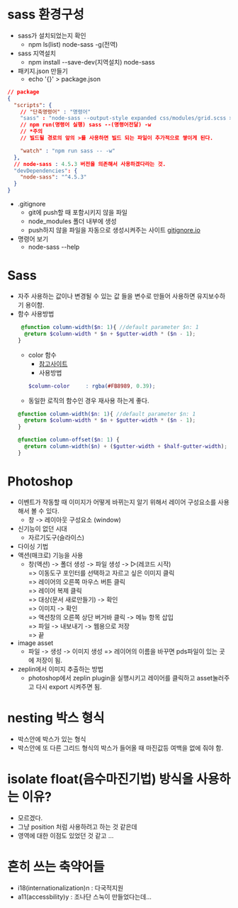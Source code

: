 # sass 환경구성
 - sass가 설치되었는지 확인 
   - npm ls(list) node-sass -g(전역)
 - sass 지역설치
   - npm install --save-dev(지역설치) node-sass
 - 패키지.json 만들기
   - echo '{}' > package.json 
```json
// package 
{
  "scripts": {
    // "단축명령어" : "명령어"
    "sass" : "node-sass --output-style expanded css/modules/grid.scss > css/modules/grid.css",
    // npm run(명령어 실행) sass --(명령어전달) -w
    // *주의
    // 빌드될 경로의 앞의 >를 사용하면 빌드 되는 파일이 추가적으로 쌓이게 된다. 

    "watch" : "npm run sass -- -w"
  },
  // node-sass : 4.5.3 버전을 의존해서 사용하겠다라는 것.
  "devDependencies": {
    "node-sass": "^4.5.3"
  }
}
```
 - .gitignore
   - git에 push할 때 포함시키지 않을 파일
   - node_modules 폴더 내부에 생성
   - push하지 않을 파일을 자동으로 생성시켜주는 사이트 [gitignore.io](https://www.gitignore.io/)
 - 명령어 보기
   - node-sass --help 

# Sass 
 - 자주 사용하는 값이나 변경될 수 있는 값 들을 변수로 만들어 사용하면 유지보수하기 용이함.
 - 함수 사용방법
   ``` scss
    @function column-width($n: 1){ //default parameter $n: 1
     @return $column-width * $n + $gutter-width * ($n - 1);
   }
    ```
   - color 함수 
     - [참고사이트](http://sass-lang.com/documentation/Sass/Script/Functions.html#rgba-instance_method)
     - 사용방법
     ``` scss
     $column-color     : rgba(#FB8989, 0.39);
     ```
    - 동일한 로직의 함수인 경우 재사용 하는게 좋다.
    ``` scss
    @function column-width($n: 1){ //default parameter $n: 1
      @return $column-width * $n + $gutter-width * ($n - 1);
    }

    @function column-offset($n: 1) {
      @return column-width($n) + ($gutter-width + $half-gutter-width);
    }
    ```
# Photoshop
 - 이벤트가 작동할 때 이미지가 어떻게 바뀌는지 알기 위해서 레이어 구성요소를 사용해서 볼 수 있다.
   - 창 -> 레이아웃 구성요소 (window)
 - 신기능이 없던 시대
   - 자르기도구(슬라이스)
 - 다이싱 기법
 - 액션(매크로) 기능을 사용
   - 창(액션) -> 폴더 생성 -> 파일 생성 -> ▷(레코드 시작) <br>
     => 이동도구 포인터를 선택하고 자르고 싶은 이미지 클릭 <br>
     => 레이어의 오른쪽 마우스 버튼 클릭 <br>
     => 레이어 복제 클릭 <br>
     => 대상(문서 새로만들기) -> 확인 <br>
     => 이미지 -> 확인 <br>
     => 액션창의 오른쪽 상단 버거바 클릭 -> 메뉴 항목 삽입 <br>
     => 파일 -> 내보내기 -> 웹용으로 저장 <br>
     => 끝
 - image asset
   - 파일 -> 생성 -> 이미지 생성
     => 레이어의 이름을 바꾸면 pds파일이 있는 곳에 저장이 됨.
 - zeplin에서 이미지 추출하는 방법
   - photoshop에서 zeplin plugin을 실행시키고 레이어를 클릭하고 asset눌러주고 다시 export 시켜주면 됨. 


# nesting 박스 형식
  - 박스안에 박스가 있는 형식
  - 박스안에 또 다른 그리드 형식의 박스가 들어올 때 마진값등 여백을 없에 줘야 함.
# isolate float(음수마진기법) 방식을 사용하는 이유? 
  - 모르겠다. 
  - 그냥 position 처럼 사용하려고 하는 것 같은데
  - 영역에 대한 이점도 있었던 것 같고 ...

# 흔히 쓰는 축약어들
  - i18(internationalization)n : 다국적지원
  - a11(accessbility)y : 조나단 스눅이 만들었다는데...
